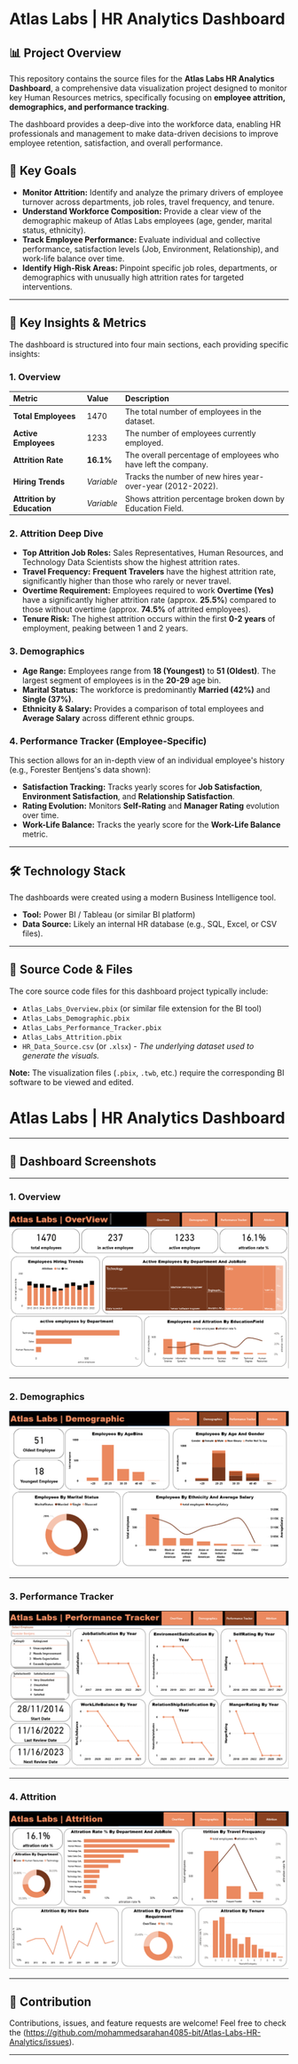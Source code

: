 # Atlas Labs | HR Analytics Dashboard

## 📊 Project Overview
This repository contains the source files for the **Atlas Labs HR Analytics Dashboard**, a comprehensive data visualization project designed to monitor key Human Resources metrics, specifically focusing on **employee attrition, demographics, and performance tracking**.

The dashboard provides a deep-dive into the workforce data, enabling HR professionals and management to make data-driven decisions to improve employee retention, satisfaction, and overall performance.

## 🎯 Key Goals
* **Monitor Attrition:** Identify and analyze the primary drivers of employee turnover across departments, job roles, travel frequency, and tenure.
* **Understand Workforce Composition:** Provide a clear view of the demographic makeup of Atlas Labs employees (age, gender, marital status, ethnicity).
* **Track Employee Performance:** Evaluate individual and collective performance, satisfaction levels (Job, Environment, Relationship), and work-life balance over time.
* **Identify High-Risk Areas:** Pinpoint specific job roles, departments, or demographics with unusually high attrition rates for targeted interventions.

---

## 🔑 Key Insights & Metrics
The dashboard is structured into four main sections, each providing specific insights:

### 1. Overview
| Metric | Value | Description |
| :--- | :--- | :--- |
| **Total Employees** | 1470 | The total number of employees in the dataset. |
| **Active Employees** | 1233 | The number of employees currently employed. |
| **Attrition Rate** | **16.1%** | The overall percentage of employees who have left the company. |
| **Hiring Trends** | *Variable* | Tracks the number of new hires year-over-year (2012-2022). |
| **Attrition by Education** | *Variable* | Shows attrition percentage broken down by Education Field. |

### 2. Attrition Deep Dive
* **Top Attrition Job Roles:** Sales Representatives, Human Resources, and Technology Data Scientists show the highest attrition rates.
* **Travel Frequency:** **Frequent Travelers** have the highest attrition rate, significantly higher than those who rarely or never travel.
* **Overtime Requirement:** Employees required to work **Overtime (Yes)** have a significantly higher attrition rate (approx. **25.5%**) compared to those without overtime (approx. **74.5%** of attrited employees).
* **Tenure Risk:** The highest attrition occurs within the first **0-2 years** of employment, peaking between 1 and 2 years.

### 3. Demographics
* **Age Range:** Employees range from **18 (Youngest)** to **51 (Oldest)**. The largest segment of employees is in the **20-29** age bin.
* **Marital Status:** The workforce is predominantly **Married (42%)** and **Single (37%)**.
* **Ethnicity & Salary:** Provides a comparison of total employees and **Average Salary** across different ethnic groups.

### 4. Performance Tracker (Employee-Specific)
This section allows for an in-depth view of an individual employee's history (e.g., Forester Bentjens's data shown):
* **Satisfaction Tracking:** Tracks yearly scores for **Job Satisfaction**, **Environment Satisfaction**, and **Relationship Satisfaction**.
* **Rating Evolution:** Monitors **Self-Rating** and **Manager Rating** evolution over time.
* **Work-Life Balance:** Tracks the yearly score for the **Work-Life Balance** metric.

---

## 🛠️ Technology Stack
The dashboards were created using a modern Business Intelligence tool.
* **Tool:** Power BI / Tableau (or similar BI platform)
* **Data Source:** Likely an internal HR database (e.g., SQL, Excel, or CSV files).

---

## 📁 Source Code & Files
The core source code files for this dashboard project typically include:
* `Atlas_Labs_Overview.pbix` (or similar file extension for the BI tool)
* `Atlas_Labs_Demographic.pbix`
* `Atlas_Labs_Performance_Tracker.pbix`
* `Atlas_Labs_Attrition.pbix`
* `HR_Data_Source.csv` (or `.xlsx`) - *The underlying dataset used to generate the visuals.*

**Note:** The visualization files (`.pbix`, `.twb`, etc.) require the corresponding BI software to be viewed and edited.
# Atlas Labs | HR Analytics Dashboard

---
## 📸 Dashboard Screenshots

---
### 1. Overview
![Atlas Labs Overview Dashboard](Atlas_Labs_Overview.PNG)

---
### 2. Demographics
![Atlas Labs Demographic Dashboard](Atlas_Labs_Demographic.PNG)

---
### 3. Performance Tracker
![Atlas Labs Performance Tracker Dashboard](Atlas_Labs_Performance_Tracker.PNG)

---
### 4. Attrition
![Atlas Labs Attrition Dashboard](Atlas_Labs_Attrition.PNG)

---

## 🤝 Contribution
Contributions, issues, and feature requests are welcome! Feel free to check the (https://github.com/mohammedsarahan4085-bit/Atlas-Labs-HR-Analytics/issues).

---
